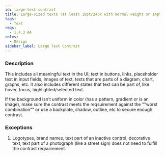 ```yaml
---
id: large-text-contrast
title: Large-sized texts (at least 18pt/24px with normal weight or 14pt/18.66px in bold) shall have a contrast of 3:1 against the background
tags:
  - Text
reqs:
  - 1.4.3 AA
roles:
  - Design
sidebar_label: Large Text Contrast
---
```


### Description

This includes all meaningful text in the UI; text in buttons, links, placeholder text in input fields, images of text, texts that are parts of a diagram, chart, graphs, etc. It also includes different states that text can be part of, like hover, focus, highlighted/selected text.

If the background isn't uniform in color (has a pattern, gradient or is an image), make sure the contrast meets the reqsuirement against the ""worst combination"" or use a backplate, shadow, outline, etc to secure enough contrast.

### Exceptions

1. Logotypes, brand names, text part of an inactive control, decorative text, text part of a photograph (like a street sign) does not need to fulfill the contrast reqsuirement.
